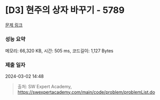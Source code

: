 # [D3] 현주의 상자 바꾸기 - 5789 

[문제 링크](https://swexpertacademy.com/main/code/problem/problemDetail.do?contestProbId=AWYygN36Qn8DFAVm) 

### 성능 요약

메모리: 66,320 KB, 시간: 505 ms, 코드길이: 1,127 Bytes

### 제출 일자

2024-03-02 14:48



> 출처: SW Expert Academy, https://swexpertacademy.com/main/code/problem/problemList.do
